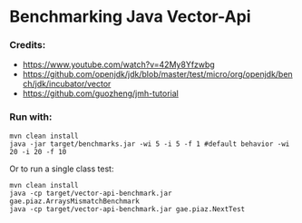 # Benchmarking Java Vector-Api

### Credits:
- https://www.youtube.com/watch?v=42My8Yfzwbg
- https://github.com/openjdk/jdk/blob/master/test/micro/org/openjdk/bench/jdk/incubator/vector
- https://github.com/guozheng/jmh-tutorial

### Run with: 

```shell
mvn clean install
java -jar target/benchmarks.jar -wi 5 -i 5 -f 1 #default behavior -wi 20 -i 20 -f 10
```

Or to run a single class test:

```shell
mvn clean install
java -cp target/vector-api-benchmark.jar gae.piaz.ArraysMismatchBenchmark
java -cp target/vector-api-benchmark.jar gae.piaz.NextTest
```


